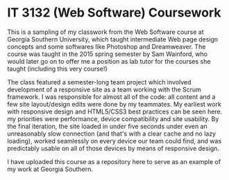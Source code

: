 # IT 3132 (Web Software) Coursework

This is a sampling of my classwork from the Web Software course at Georgia Southern University, which taught intermediate Web page design concepts and some softwares like Photoshop and Dreamweaver. The course was taught in the 2015 spring semester by Sam Wainford, who would later go on to offer me a position as lab tutor for the courses she taught (including this very course!)

The class featured a semester-long team project which involved development of a responsive site as a team working with the Scrum framework. I was responsible for almost all of the code: all content and a few site layout/design edits were done by my teammates. My earliest work with responsive design and HTML5/CSS3 best practices can be seen here. my priorities were performance, device compatibility and site usability. By the final iteration, the site loaded in under five seconds under even an unreasonably slow connection (and that's with a clear cache and no lazy loading), worked seamlessly on every device our team could find, and was predictably usable on all of those devices by means of responsive design.

I have uploaded this course as a repository here to serve as an example of my work at Georgia Southern.
